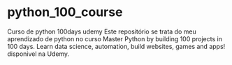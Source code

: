 # python_100_course
Curso de python 100days udemy
Este repositório se trata do meu aprendizado de python no curso Master Python by building 100 projects in 100 days. Learn data science, automation, build websites, games and apps! disponivel na Udemy.

